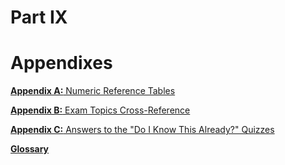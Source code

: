# Part IX


# Appendixes

[**Appendix A:** Numeric Reference Tables](vol1_appa.md#appa)

[**Appendix B:** Exam Topics Cross-Reference](vol1_appb.md#appb)

[**Appendix C:** Answers to the "Do I Know This Already?" Quizzes](vol1_appc.md#appc)

[**Glossary**](vol1_gloss.md#gloss)